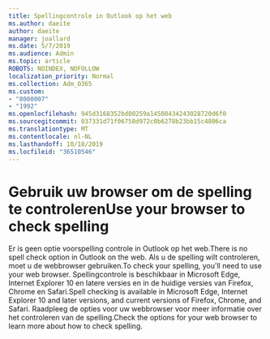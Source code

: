 ```yaml
---
title: Spellingcontrole in Outlook op het web
ms.author: daeite
author: daeite
manager: joallard
ms.date: 5/7/2019
ms.audience: Admin
ms.topic: article
ROBOTS: NOINDEX, NOFOLLOW
localization_priority: Normal
ms.collection: Adm_O365
ms.custom:
- "8000007"
- "1992"
ms.openlocfilehash: 945d3168352bd00259a14508434243028720d6f0
ms.sourcegitcommit: 037331d71f06750d972c0b6278b23bb15c4806ca
ms.translationtype: MT
ms.contentlocale: nl-NL
ms.lasthandoff: 10/18/2019
ms.locfileid: "36510546"
---
```

# <a name="use-your-browser-to-check-spelling"></a><span data-ttu-id="42f57-102">Gebruik uw browser om de spelling te controleren</span><span class="sxs-lookup"><span data-stu-id="42f57-102">Use your browser to check spelling</span></span>

<span data-ttu-id="42f57-103">Er is geen optie voorspelling controle in Outlook op het web.</span><span class="sxs-lookup"><span data-stu-id="42f57-103">There is no spell check option in Outlook on the web.</span></span> <span data-ttu-id="42f57-104">Als u de spelling wilt controleren, moet u de webbrowser gebruiken.</span><span class="sxs-lookup"><span data-stu-id="42f57-104">To check your spelling, you'll need to use your web browser.</span></span> <span data-ttu-id="42f57-105">Spellingcontrole is beschikbaar in Microsoft Edge, Internet Explorer 10 en latere versies en in de huidige versies van Firefox, Chrome en Safari.</span><span class="sxs-lookup"><span data-stu-id="42f57-105">Spell checking is available in Microsoft Edge, Internet Explorer 10 and later versions, and current versions of Firefox, Chrome, and Safari.</span></span> <span data-ttu-id="42f57-106">Raadpleeg de opties voor uw webbrowser voor meer informatie over het controleren van de spelling.</span><span class="sxs-lookup"><span data-stu-id="42f57-106">Check the options for your web browser to learn more about how to check spelling.</span></span>